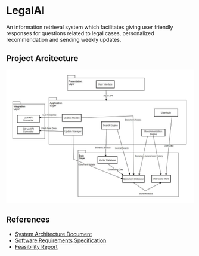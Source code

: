 # LegalAI
An information retrieval system which facilitates giving user friendly responses for questions related to legal cases, personalized recommendation and sending weekly updates.

## Project Arcitecture
<img src="docs/assets/Package%20Diagram.jpg" alt="Package Diagram" width="800"/>

## References

- [System Architecture Document](docs/Software%20Architecture%20Document.pdf)
- [Software Requirements Specification](docs/Software%20Requirements%20Specification.pdf)
- [Feasibility Report](docs/Feasibility%20Report.pdf)